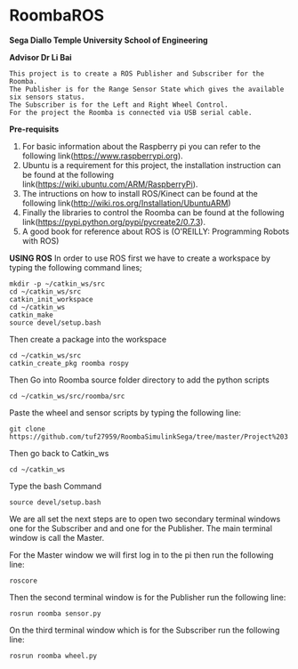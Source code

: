 
# RoombaROS
**Sega Diallo Temple University School of Engineering**

**Advisor Dr Li Bai**
```
This project is to create a ROS Publisher and Subscriber for the Roomba. 
The Publisher is for the Range Sensor State which gives the available six sensors status. 
The Subscriber is for the Left and Right Wheel Control. 
For the project the Roomba is connected via USB serial cable.
```
**Pre-requisits**
1. For basic information about the Raspberry pi you can refer to the following link(https://www.raspberrypi.org).
2. Ubuntu is a requirement for this project, the installation instruction can be found at the following link(https://wiki.ubuntu.com/ARM/RaspberryPi).
3. The intructions on how to install ROS/Kinect can be found at the following link(http://wiki.ros.org/Installation/UbuntuARM)
4. Finally the libraries to control the Roomba can be found at the following link(https://pypi.python.org/pypi/pycreate2/0.7.3).
5. A good book for reference about ROS is (O'REILLY: Programming Robots with ROS)

**USING ROS**
In order to use ROS first we have to create a workspace by typing the following command lines;
```
mkdir -p ~/catkin_ws/src
cd ~/catkin_ws/src
catkin_init_workspace
cd ~/catkin_ws
catkin_make
source devel/setup.bash
```
Then create a package into the workspace
```
cd ~/catkin_ws/src
catkin_create_pkg roomba rospy
```
Then Go into Roomba source folder directory to add the python scripts
```
cd ~/catkin_ws/src/roomba/src
```
Paste the wheel and sensor scripts by typing the following line:
```
git clone https://github.com/tuf27959/RoombaSimulinkSega/tree/master/Project%203
```
Then go back to Catkin_ws
```
cd ~/catkin_ws
```
Type the bash Command
```
source devel/setup.bash
```
We are all set the next steps are to open two secondary terminal windows one for the Subscriber and 
and one for the Publisher. The main terminal window is call the Master.

For the Master window we will first log in to the pi then run the following line:
```
roscore
```
Then the second terminal window is for the Publisher run the following line:
```
rosrun roomba sensor.py
```
On the third terminal window which is for the Subscriber run the following line:
```
rosrun roomba wheel.py
```

